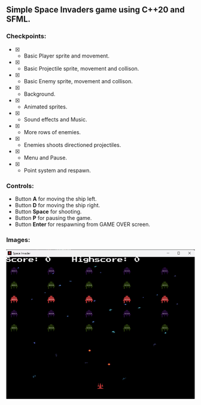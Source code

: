 ## Simple Space Invaders game using C++20 and SFML.

### Checkpoints:

- [X] - Basic Player sprite and movement.

- [X] - Basic Projectile sprite, movement and collison.

- [X] - Basic Enemy sprite, movement and collison.

- [X] - Background.

- [X] - Animated sprites.

- [X] - Sound effects and Music.

- [X] - More rows of enemies.

- [X] - Enemies shoots directioned projectiles.

- [X] - Menu and Pause.

- [X] - Point system and respawn.


### Controls:

- Button **A** for moving the ship left.
- Button **D** for moving the ship right.
- Button **Space** for shooting.
- Button **P** for pausing the game.
- Button **Enter** for respawning from GAME OVER screen.

### Images:
![](/images/screenshoot1.png)